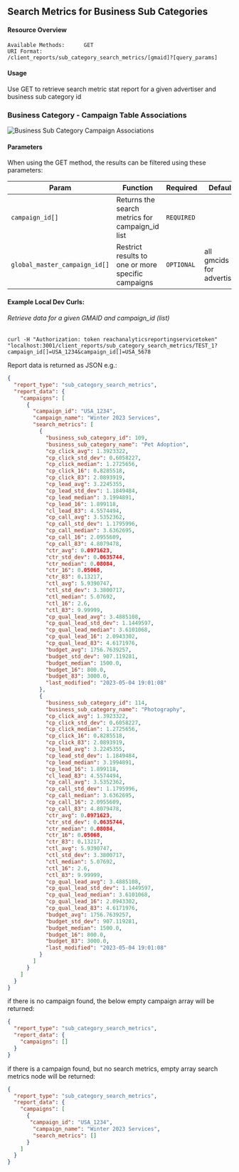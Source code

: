 ## Search Metrics for Business Sub Categories

#### Resource Overview

```
Available Methods:      GET
URI Format:             /client_reports/sub_category_search_metrics/[gmaid]?[query_params]
```

#### Usage

Use GET to retrieve search metric stat report for a given advertiser and business sub category id

### Business Category - Campaign Table Associations
![Business Sub Category Campaign Associations](/images/business_sub_category_associations.png)

#### Parameters

When using the GET method, the results can be filtered using these parameters:

| Param                         | Function                                           | Required   | Default                   |
| ----------------------------- | -------------------------------------------------- | ---------- | ------------------------- |
| `campaign_id[]`               | Returns the search metrics for campaign_id list    | `REQUIRED` |                           |
| `global_master_campaign_id[]` | Restrict results to one or more specific campaigns | `OPTIONAL` | all gmcids for advertiser |

#### Example Local Dev Curls:

###### Retrieve data for a given GMAID and campaign_id (list)

```
curl -H "Authorization: token reachanalyticsreportingservicetoken"  "localhost:3001/client_reports/sub_category_search_metrics/TEST_1?campaign_id[]=USA_1234&campaign_id[]=USA_5678
```

Report data is returned as JSON e.g.:

```json
{
  "report_type": "sub_category_search_metrics",
  "report_data": {
    "campaigns": [
      {
        "campaign_id": "USA_1234",
        "campaign_name": "Winter 2023 Services",
        "search_metrics": [
          {
            "business_sub_category_id": 109,
            "business_sub_category_name": "Pet Adoption",
            "cp_click_avg": 1.3923322,
            "cp_click_std_dev": 0.6058227,
            "cp_click_median": 1.2725656,
            "cp_click_16": 0.8285518,
            "cp_click_83": 2.0893919,
            "cp_lead_avg": 3.2245355,
            "cp_lead_std_dev": 1.1849484,
            "cp_lead_median": 3.1994891,
            "cp_lead_16": 1.899118,
            "cl_lead_83": 4.5574494,
            "cp_call_avg": 3.5352362,
            "cp_call_std_dev": 1.1795996,
            "cp_call_median": 3.6362695,
            "cp_call_16": 2.0955609,
            "cp_call_83": 4.8079478,
            "ctr_avg": 0.0971623,
            "ctr_std_dev": 0.0635744,
            "ctr_median": 0.08084,
            "ctr_16": 0.05068,
            "ctr_83": 0.13217,
            "ctl_avg": 5.9390747,
            "ctl_std_dev": 3.3800717,
            "ctl_median": 5.07692,
            "ctl_16": 2.6,
            "ctl_83": 9.99999,
            "cp_qual_lead_avg": 3.4885108,
            "cp_qual_lead_std_dev": 1.1449597,
            "cp_qual_lead_median": 3.6101068,
            "cp_qual_lead_16": 2.0943302,
            "cp_qual_lead_83": 4.6171976,
            "budget_avg": 1756.7639257,
            "budget_std_dev": 907.119281,
            "budget_median": 1500.0,
            "budget_16": 800.0,
            "budget_83": 3000.0,
            "last_modified": "2023-05-04 19:01:08"
          },
          {
            "business_sub_category_id": 114,
            "business_sub_category_name": "Photography",
            "cp_click_avg": 1.3923322,
            "cp_click_std_dev": 0.6058227,
            "cp_click_median": 1.2725656,
            "cp_click_16": 0.8285518,
            "cp_click_83": 2.0893919,
            "cp_lead_avg": 3.2245355,
            "cp_lead_std_dev": 1.1849484,
            "cp_lead_median": 3.1994891,
            "cp_lead_16": 1.899118,
            "cl_lead_83": 4.5574494,
            "cp_call_avg": 3.5352362,
            "cp_call_std_dev": 1.1795996,
            "cp_call_median": 3.6362695,
            "cp_call_16": 2.0955609,
            "cp_call_83": 4.8079478,
            "ctr_avg": 0.0971623,
            "ctr_std_dev": 0.0635744,
            "ctr_median": 0.08084,
            "ctr_16": 0.05068,
            "ctr_83": 0.13217,
            "ctl_avg": 5.9390747,
            "ctl_std_dev": 3.3800717,
            "ctl_median": 5.07692,
            "ctl_16": 2.6,
            "ctl_83": 9.99999,
            "cp_qual_lead_avg": 3.4885108,
            "cp_qual_lead_std_dev": 1.1449597,
            "cp_qual_lead_median": 3.6101068,
            "cp_qual_lead_16": 2.0943302,
            "cp_qual_lead_83": 4.6171976,
            "budget_avg": 1756.7639257,
            "budget_std_dev": 907.119281,
            "budget_median": 1500.0,
            "budget_16": 800.0,
            "budget_83": 3000.0,
            "last_modified": "2023-05-04 19:01:08"
          }
        ]
      }
    ]
  }
}
```

if there is no campaign found, the below empty campaign array will be returned:

```json
{
  "report_type": "sub_category_search_metrics",
  "report_data": {
    "campaigns": []
  }
}
```

if there is a campaign found, but no search metrics, empty array search metrics node will be returned:

```json
{
  "report_type": "sub_category_search_metrics",
  "report_data": {
    "campaigns": [
      {
       "campaign_id": "USA_1234",
        "campaign_name": "Winter 2023 Services",
        "search_metrics": []
      }
    ]
  }
}
```

